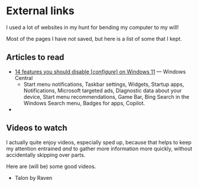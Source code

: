 # External links

I used a lot of websites in my hunt for bending my computer to my will!

Most of the pages I have not saved, but here is a list of some that I kept.

## Articles to read

* [14 features you should disable \[_configure_\] on Windows 11](https://www.windowscentral.com/software-apps/windows-11/14-features-you-should-disable-on-windows-11) — Windows Central
  * Start menu notifications, Taskbar settings, Widgets, Startup apps, Notifications, Microsoft targeted ads, Diagnostic data about your device, Start menu recommendations, Game Bar, Bing Search in the Windows Search menu, Badges for apps, Copilot.
*



## Videos to watch

I actually quite enjoy videos, especially sped up, because that helps to keep my attention entrained _and_ to gather more information more quickly, without accidentally skipping over parts.&#x20;

Here are (will be) some good videos.

* Talon by Raven&#x20;
